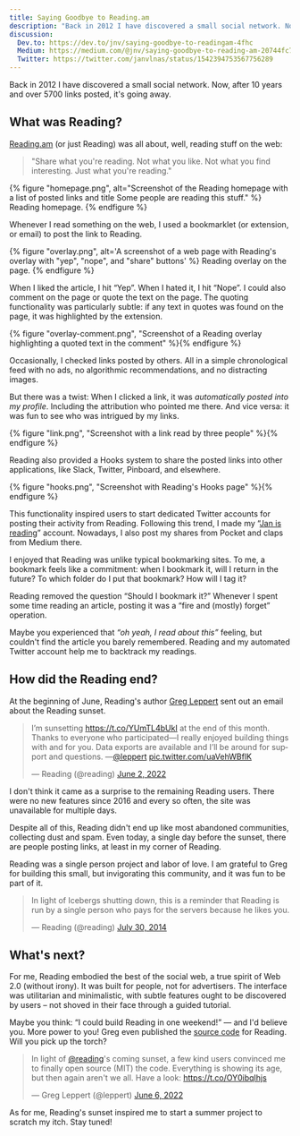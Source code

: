 ```yaml
---
title: Saying Goodbye to Reading.am
description: "Back in 2012 I have discovered a small social network. Now, after 10 years and over 5700 links posted, it's going away."
discussion:
  Dev.to: https://dev.to/jnv/saying-goodbye-to-readingam-4fhc
  Medium: https://medium.com/@jnv/saying-goodbye-to-reading-am-20744fc71950
  Twitter: https://twitter.com/janvlnas/status/1542394753567756289
---
```


Back in 2012 I have discovered a small social network. Now, after 10 years and over 5700 links posted, it's going away.

## What was Reading?

[Reading.am](https://www.reading.am/) (or just Reading) was all about, well, reading stuff on the web:

> "Share what you're reading. Not what you like. Not what you find interesting. Just what you're reading."

{% figure "homepage.png", alt="Screenshot of the Reading homepage with a list of posted links and title Some people are reading this stuff." %}
Reading homepage.
{% endfigure %}

Whenever I read something on the web, I used a bookmarklet (or extension, or email) to post the link to Reading.

{% figure "overlay.png", alt='A screenshot of a web page with Reading\'s overlay with "yep", "nope", and "share" buttons' %}
Reading overlay on the page.
{% endfigure %}

When I liked the article, I hit “Yep”. When I hated it, I hit “Nope”. I could also comment on the page or quote the text on the page. The quoting functionality was particularly subtle: if any text in quotes was found on the page, it was highlighted by the extension.

{% figure "overlay-comment.png", "Screenshot of a Reading overlay highlighting a quoted text in the comment" %}{% endfigure %}

Occasionally, I checked links posted by others. All in a simple chronological feed with no ads, no algorithmic recommendations, and no distracting images.

But there was a twist: When I clicked a link, it was _automatically posted into my profile_. Including the attribution who pointed me there. And vice versa: it was fun to see who was intrigued by my links.

{% figure "link.png", "Screenshot with a link read by three people" %}{% endfigure %}

Reading also provided a Hooks system to share the posted links into other applications, like Slack, Twitter, Pinboard, and elsewhere.

{% figure "hooks.png", "Screenshot with Reading's Hooks page" %}{% endfigure %}

This functionality inspired users to start dedicated Twitter accounts for posting their activity from Reading. Following this trend, I made my “[Jan is reading](https://twitter.com/janisreading)” account. Nowadays, I also post my shares from Pocket and claps from Medium there.

I enjoyed that Reading was unlike typical bookmarking sites. To me, a bookmark feels like a commitment: when I bookmark it, will I return in the future? To which folder do I put that bookmark? How will I tag it?

Reading removed the question “Should I bookmark it?” Whenever I spent some time reading an article, posting it was a “fire and (mostly) forget” operation.

Maybe you experienced that _“oh yeah, I read about this”_ feeling, but couldn't find the article you barely remembered. Reading and my automated Twitter account help me to backtrack my readings.

## How did the Reading end?

At the beginning of June, Reading's author [Greg Leppert](https://twitter.com/leppert) sent out an email about the Reading sunset.

<blockquote class="twitter-tweet" data-lang="en" data-dnt="true" data-align="center"><p lang="en" dir="ltr">I’m sunsetting <a href="https://t.co/YUmTL4bUkI">https://t.co/YUmTL4bUkI</a> at the end of this month. Thanks to everyone who participated—I really enjoyed building things with and for you. Data exports are available and I’ll be around for support and questions. —<a href="https://twitter.com/leppert?ref_src=twsrc%5Etfw">@leppert</a> <a href="https://t.co/uaVehWBflK">pic.twitter.com/uaVehWBflK</a></p>&mdash; Reading (@reading) <a href="https://twitter.com/reading/status/1532360247779676161?ref_src=twsrc%5Etfw">June 2, 2022</a></blockquote>

I don't think it came as a surprise to the remaining Reading users. There were no new features since 2016 and every so often, the site was unavailable for multiple days.

Despite all of this, Reading didn't end up like most abandoned communities, collecting dust and spam. Even today, a single day before the sunset, there are people posting links, at least in my corner of Reading.

Reading was a single person project and labor of love. I am grateful to Greg for building this small, but invigorating this community, and it was fun to be part of it.

<blockquote class="twitter-tweet" data-lang="en" data-dnt="true" data-align="center"><p lang="en" dir="ltr">In light of Icebergs shutting down, this is a reminder that Reading is run by a single person who pays for the servers because he likes you.</p>&mdash; Reading (@reading) <a href="https://twitter.com/reading/status/494551445291532288?ref_src=twsrc%5Etfw">July 30, 2014</a></blockquote>

## What's next?

For me, Reading embodied the best of the social web, a true spirit of Web 2.0 (without irony). It was built for people, not for advertisers. The interface was utilitarian and minimalistic, with subtle features ought to be discovered by users –
not shoved in their face through a guided tutorial.

Maybe you think: “I could build Reading in one weekend!” — and I'd believe you. More power to you! Greg even published the [source code](https://github.com/reading-am/reading) for Reading. Will you pick up the torch?

<blockquote class="twitter-tweet" data-lang="en" data-dnt="true" data-cards="hidden" data-align="center"><p lang="en" dir="ltr">In light of <a href="https://twitter.com/reading?ref_src=twsrc%5Etfw">@reading</a>&#39;s coming sunset, a few kind users convinced me to finally open source (MIT) the code. Everything is showing its age, but then again aren&#39;t we all. Have a look: <a href="https://t.co/OY0ibqIhjs">https://t.co/OY0ibqIhjs</a></p>&mdash; Greg Leppert (@leppert) <a href="https://twitter.com/leppert/status/1533833437366345728?ref_src=twsrc%5Etfw">June 6, 2022</a></blockquote>

As for me, Reading's sunset inspired me to start a summer project to scratch my itch. Stay tuned!

<script async defer src="https://platform.twitter.com/widgets.js" charset="utf-8"></script>
